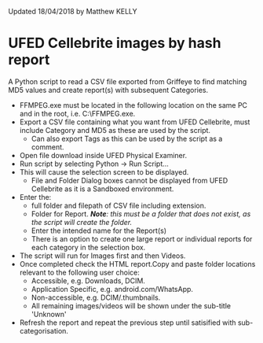 Updated 18/04/2018 by Matthew KELLY

# UFED Cellebrite images by hash report
A Python script to read a CSV file exported from Griffeye to find matching MD5 values and create report(s) with subsequent Categories.


* FFMPEG.exe must be located in the following location on the same PC and in the root, i.e. C:\FFMPEG.exe.
* Export a CSV file containing what you want from UFED Cellebrite, must include Category and MD5 as these are used by the script.
    - Can also export Tags as this can be used by the script as a comment.
* Open file download inside UFED Physical Examiner.
* Run script by selecting Python -> Run Script...
* This will cause the selection screen to be displayed. 
    - File and Folder Dialog boxes cannot be displayed from UFED Cellebrite as it is a Sandboxed environment.
* Enter the:
    - full folder and filepath of CSV file including extension.
    - Folder for Report. _**Note**: this must be a folder that does not exist, as the script will create the folder._
    - Enter the intended name for the Report(s)
    - There is an option to create one large report or individual reports for each category in the selection box.
* The script will run for Images first and then Videos.
* Once completed check the HTML report.Copy and paste folder locations relevant to the following user choice:
    - Accessible, e.g. Downloads, DCIM.
    - Application Specific, e.g. android.com/WhatsApp.
    - Non-accessible, e.g. DCIM/.thumbnails.
    - All remaining images/videos will be shown under the sub-title 'Unknown'
* Refresh the report and repeat the previous step until satisified with sub-categorisation.
